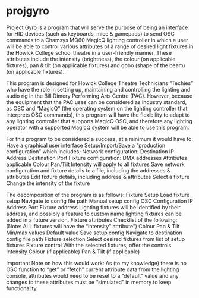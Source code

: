 # projgyro

Project Gyro is a program that will serve the purpose of being an interface for HID devices (such as keyboards, mice & gamepads) to send OSC commands to a Chamsys MQ60 MagicQ lighting controller in which a user will be able to control various attributes of a range of desired light fixtures in the Howick College school theatre in a user-friendly manner. These attributes include the intensity (brightness), the colour (on applicable fixtures), pan & tilt (on applicable fixtures) and gobo (shape of the beam) (on applicable fixtures). 

This program is designed for Howick College Theatre Technicians “Techies” who have the role in setting up, maintaining and controlling the lighting and audio rig in the Bill Dimery Performing Arts Centre (PAC). However, because the equipment that the PAC uses can be considered as industry standard, as OSC and “MagicQ” (the operating system on the lighting controller that interprets OSC commands), this program will have the flexibility to adapt to any lighting controller that supports MagicQ OSC, and therefore any lighting operator with a supported MagicQ system will be able to use this program.

For this program to be considered a success, at a minimum it would have to:
Have a graphical user interface
Setup/Import/Save a “production configuration” which includes;
Network configuration:
Destination IP Address
Destination Port
Fixture configuration:
DMX addresses 
Attributes applicable
Colour
Pan/Tilt
Intensity will apply to all fixtures
Save network configuration and fixture details to a file, including the addresses & attributes
Edit fixture details, including address & attributes
Select a fixture
Change the intensity of the fixture


The decomposition of the program is as follows:
Fixture Setup
Load fixture setup
Navigate to config file path
Manual setup config
OSC Configuration
IP Address
Port
Fixture address
Lighting fixtures will be identified by their address, and possibly a feature to custom name lighting fixtures can be added in a future version.
Fixture attributes
Checklist of the following: (Note: ALL fixtures will have the “intensity” attribute”)
Colour
Pan & Tilt
Min/max values
Default value
Save setup config
Navigate to destination config file path
Fixture selection
Select desired fixtures from list of setup fixtures
Fixture control
With the selected fixtures, offer the controls
Intensity
Colour (if applicable)
Pan & Tilt (if applicable)

Important Note on how this would work:
As (to my knowledge) there is no OSC function to “get” or “fetch” current attribute data from the lighting console, attributes would need to be reset to a “default” value and any changes to these attributes must be “simulated” in memory to keep functionality.
